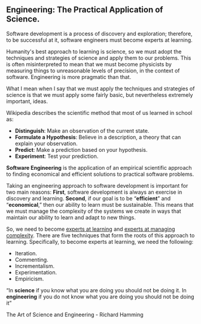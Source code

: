 ## Engineering: The Practical Application of Science.

Software development is a process of discovery and exploration; therefore, to be successful at it, software engineers must become experts at learning.

Humanity's best approach to learning is science, so we must adopt the techniques and strategies of science and apply them to our problems. This is often misinterpreted to mean that we must become physicists by measuring things to unreasonable levels of precision, in the context of software. Engineering is more pragmatic than that.

What I mean when I say that we must apply the techniques and strategies of science is that we must apply some fairly basic, but nevertheless extremely important, ideas.

Wikipedia describes the scientific method that most of us learned in school as:

- **Distinguish**: Make an observation of the current state.
- **Formulate a Hypothesis**: Believe in a description, a theory that can explain your observation.
- **Predict**: Make a prediction based on your hypothesis.
- **Experiment**: Test your prediction.

**Software Engineering** is the application of an empirical scientific approach to finding economical and efficient solutions to practical software problems.

Taking an engineering approach to software development is important for two main reasons:
**First**, software development is always an exercise in discovery and learning.
**Second**, if our goal is to be “**efficient**” and “**economical**,” then our ability to learn must be sustainable.
This means that we must manage the complexity of the systems we create in ways that maintain our ability to learn and adapt to new things.

So, we need to become <u>experts at learning</u> and <u>experts at managing complexity</u>. There are five techniques that form the roots of this approach to learning. Specifically, to become experts at learning, we need the following:

- Iteration.
- Commenting.
- Incrementalism.
- Experimentation.
- Empiricism.

“In **science** if you know what you are doing you should not be doing it. In **engineering** if you do not know what you are doing you should not be doing it”

The Art of Science and Engineering - Richard Hamming